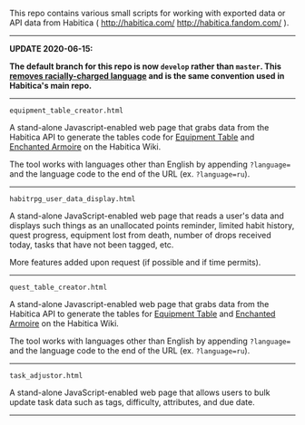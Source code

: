 This repo contains various small scripts for working with exported data or
API data from Habitica ( http://habitica.com/  http://habitica.fandom.com/ ).

--------------------------------------------

**UPDATE 2020-06-15:**

**The default branch for this repo is now `develop` rather than `master`. This [removes racially-charged language](https://www.zdnet.com/article/github-to-replace-master-with-alternative-term-to-avoid-slavery-references/) and is the same convention used in Habitica's main repo.**

--------------------------------------------

`equipment_table_creator.html`

A stand-alone Javascript-enabled web page that grabs data from the Habitica
API to generate the tables code for [Equipment Table](https://habitica.fandom.com/wiki/Equipment_Table)
and [Enchanted Armoire](https://habitica.fandom.com/wiki/Enchanted_Armoire) on the 
Habitica Wiki.

The tool works with languages other than English by appending `?language=` and the 
language code to the end of the URL (ex. `?language=ru`).

--------------------------------------------

`habitrpg_user_data_display.html`

A stand-alone JavaScript-enabled web page that reads a user's data and
displays such things as an unallocated points reminder, limited habit
history, quest progress, equipment lost from death, number of drops
received today, tasks that have not been tagged, etc.

More features added upon request (if possible and if time permits).

--------------------------------------------

`quest_table_creator.html`

A stand-alone Javascript-enabled web page that grabs data from the Habitica
API to generate the tables for [Equipment Table](https://habitica.fandom.com/wiki/Equipment_Table)
and [Enchanted Armoire](https://habitica.fandom.com/wiki/Enchanted_Armoire) on the 
Habitica Wiki.

The tool works with languages other than English by appending `?language=` and the 
language code to the end of the URL (ex. `?language=ru`).

--------------------------------------------

`task_adjustor.html`

A stand-alone JavaScript-enabled web page that allows users to bulk update task
data such as tags, difficulty, attributes, and due date.  

--------------------------------------------
